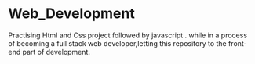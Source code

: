 # Web_Development
Practising Html and Css project followed by javascript . while in a process of becoming a full stack web developer,letting this repository to the front-end part of development.
